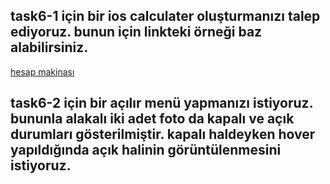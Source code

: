 ## task6-1 için bir ios calculater oluşturmanızı talep ediyoruz. bunun için linkteki örneği baz alabilirsiniz.
[hesap makinası](https://ironstone-a.github.io/IOS-CALCULATOR/)


## task6-2 için bir açılır menü yapmanızı istiyoruz. bununla alakalı iki adet foto da kapalı ve açık durumları gösterilmiştir. kapalı haldeyken hover yapıldığında açık halinin görüntülenmesini istiyoruz.